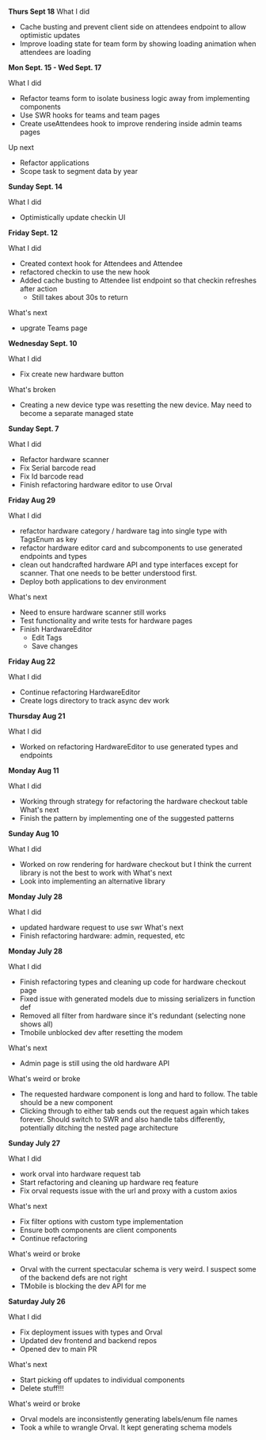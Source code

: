 **Thurs Sept 18**
What I did
- Cache busting and prevent client side on attendees endpoint to allow optimistic updates
- Improve loading state for team form by showing loading animation when attendees are loading

**Mon Sept. 15 - Wed Sept. 17**

What I did
- Refactor teams form to isolate business logic away from implementing components
- Use SWR hooks for teams and team pages
- Create useAttendees hook to improve rendering inside admin teams pages

Up next
- Refactor applications
- Scope task to segment data by year

**Sunday Sept. 14**

What I did
- Optimistically update checkin UI 

**Friday Sept. 12**

What I did
- Created context hook for Attendees and Attendee
- refactored checkin to use the new hook
- Added cache busting to Attendee list endpoint so that checkin refreshes after action
  - Still takes about 30s to return 

What's next
- upgrate Teams page

**Wednesday Sept. 10**

What I did
- Fix create new hardware button

What's broken
- Creating a new device type was resetting the new device. May need to become a separate managed state 

**Sunday Sept. 7**

What I did 
- Refactor hardware scanner
- Fix Serial barcode read
- Fix Id barcode read
- Finish refactoring hardware editor to use Orval

**Friday Aug 29**

What I did 
- refactor hardware category / hardware tag into single type with TagsEnum as key 
- refactor hardware editor card and subcomponents to use generated endpoints and types
- clean out handcrafted hardware API and type interfaces except for scanner. That one needs to be better understood first. 
- Deploy both applications to dev environment

What's next
- Need to ensure hardware scanner still works
- Test functionality and write tests for hardware pages
- Finish HardwareEditor
  - Edit Tags
  - Save changes


**Friday Aug 22**

What I did 
- Continue refactoring HardwareEditor
- Create logs directory to track async dev work 

**Thursday Aug 21**

What I did 
- Worked on refactoring HardwareEditor to use generated types and endpoints

**Monday Aug 11**

What I did 
- Working through strategy for refactoring the hardware checkout table
What's next 
- Finish the pattern by implementing one of the suggested patterns

**Sunday Aug 10**

What I did 
- Worked on row rendering for hardware checkout but I think the current library is not the best to work with
What's next 
- Look into implementing an alternative library

**Monday July 28**

What I did 
- updated hardware request to use swr
What's next 
- Finish refactoring hardware: admin, requested, etc

**Monday July 28**

What I did 
- Finish refactoring types and cleaning up code for hardware checkout page
- Fixed issue with generated models due to missing serializers in function def
- Removed all filter from hardware since it's redundant (selecting none shows all)
- Tmobile unblocked dev after resetting the modem

What's next 
- Admin page is still using the old hardware API

What's weird or broke
- The requested hardware component is long and hard to follow. The table should be a new component
- Clicking through to either tab sends out the request again which takes forever. Should switch to SWR and also handle tabs differently, potentially ditching the nested page architecture

**Sunday July 27**

What I did 
- work orval into hardware request tab
- Start refactoring and cleaning up hardware req feature
- Fix orval requests issue with the url and proxy with a custom axios

What's next 
- Fix filter options with custom type implementation
- Ensure both components are client components 
- Continue refactoring

What's weird or broke
- Orval with the current spectacular schema is very weird. I suspect some of the backend defs are not right
- TMobile is blocking the dev API for me

**Saturday July 26**

What I did 
- Fix deployment issues with types and Orval
- Updated dev frontend and backend repos 
- Opened dev to main PR

What's next 
- Start picking off updates to individual components
- Delete stuff!!!

What's weird or broke
- Orval models are inconsistently generating labels/enum file names
- Took a while to wrangle Orval. It kept generating schema models